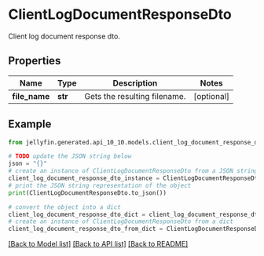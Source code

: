 # ClientLogDocumentResponseDto

Client log document response dto.

## Properties

Name | Type | Description | Notes
------------ | ------------- | ------------- | -------------
**file_name** | **str** | Gets the resulting filename. | [optional] 

## Example

```python
from jellyfin.generated.api_10_10.models.client_log_document_response_dto import ClientLogDocumentResponseDto

# TODO update the JSON string below
json = "{}"
# create an instance of ClientLogDocumentResponseDto from a JSON string
client_log_document_response_dto_instance = ClientLogDocumentResponseDto.from_json(json)
# print the JSON string representation of the object
print(ClientLogDocumentResponseDto.to_json())

# convert the object into a dict
client_log_document_response_dto_dict = client_log_document_response_dto_instance.to_dict()
# create an instance of ClientLogDocumentResponseDto from a dict
client_log_document_response_dto_from_dict = ClientLogDocumentResponseDto.from_dict(client_log_document_response_dto_dict)
```
[[Back to Model list]](README.md#documentation-for-models) [[Back to API list]](README.md#documentation-for-api-endpoints) [[Back to README]](README.md)


